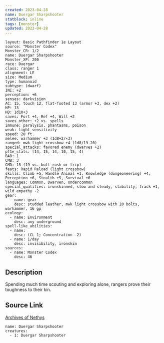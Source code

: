 ```yaml
---
created: 2023-04-28
name: Duergar Sharpshooter
statblock: inline
tags: [monster]
updated: 2023-04-28
---
```

```statblock
layout: Basic Pathfinder 1e Layout
source: "Monster Codex"
Monster_CR: 1/2
name: Duergar Sharpshooter
Monster_XP: 200
race: Duergar
class: ranger 1
alignment: LE
size: Medium
type: humanoid
subtype: (dwarf)
INI: +2
perception: +6
senses: darkvision
AC: 15, touch 12, flat-footed 13 (armor +3, dex +2)
HP: 13
HD: 1d10+3
saves: Fort +4, Ref +4, Will +2
saves_other: +2 vs. spells
immune: paralysis, phantasms, poison
weak: light sensitivity
speed: 20 ft.
melee: warhammer +3 (1d8+2/×3)
ranged: mwk light crossbow +4 (1d8/19-20)
special_attacks: favored enemy (dwarves +2)
pf1e_stats: [14, 15, 14, 10, 15, 4]
BAB: 1
CMB: 3
CMD: 15 (19 vs. bull rush or trip)
feats: Rapid Reload (light crossbow)
skills: Climb +5, Handle Animal +1, Knowledge (dungeoneering) +4, Perception +6, Stealth +5, Survival +6
languages: Common, Dwarven, Undercommon
special_qualities: ironskinned, slow and steady, stability, track +1, wild empathy -2
gear:
  - name: gear
    desc: studded leather, mwk light crossbow with 20 bolts, warhammer, 16 gp
ecology:
  - name: Environment
    desc: any underground
spell-like_abilities:
  - name:
    desc: (CL 1; Concentration -2)
  - name: 1/day
    desc: invisibility, ironskin
sources:
  - name: Monster Codex
    desc: 46
```
## Description
Spending much time scouting and exploring alone, rangers prove their toughness to their kin.
## Source Link
[Archives of Nethys](https://aonprd.com/MonsterDisplay.aspx?ItemName=Duergar%20Sharpshooter)
```encounter-table
name: Duergar Sharpshooter
creatures:
  - 1: Duergar Sharpshooter
```
